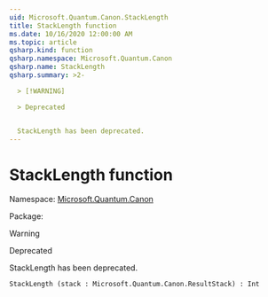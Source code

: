 ```yaml
---
uid: Microsoft.Quantum.Canon.StackLength
title: StackLength function
ms.date: 10/16/2020 12:00:00 AM
ms.topic: article
qsharp.kind: function
qsharp.namespace: Microsoft.Quantum.Canon
qsharp.name: StackLength
qsharp.summary: >2-

  > [!WARNING]

  > Deprecated


  StackLength has been deprecated.
---
```


# StackLength function

Namespace: [Microsoft.Quantum.Canon](xref:Microsoft.Quantum.Canon)

Package: [](https://nuget.org/packages/)


> [!WARNING]
> Deprecated
StackLength has been deprecated.

```Q#
StackLength (stack : Microsoft.Quantum.Canon.ResultStack) : Int
```
